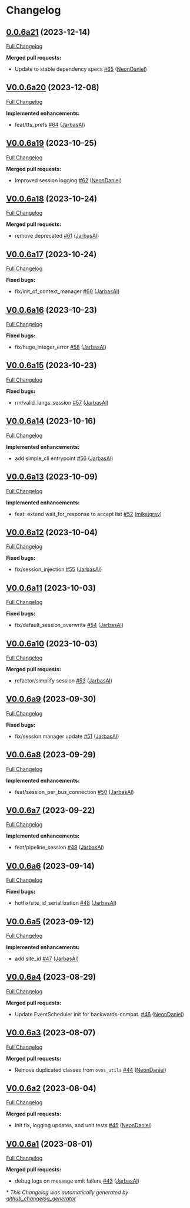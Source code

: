 # Changelog

## [0.0.6a21](https://github.com/OpenVoiceOS/ovos-bus-client/tree/0.0.6a21) (2023-12-14)

[Full Changelog](https://github.com/OpenVoiceOS/ovos-bus-client/compare/V0.0.6a20...0.0.6a21)

**Merged pull requests:**

- Update to stable dependency specs [\#65](https://github.com/OpenVoiceOS/ovos-bus-client/pull/65) ([NeonDaniel](https://github.com/NeonDaniel))

## [V0.0.6a20](https://github.com/OpenVoiceOS/ovos-bus-client/tree/V0.0.6a20) (2023-12-08)

[Full Changelog](https://github.com/OpenVoiceOS/ovos-bus-client/compare/V0.0.6a19...V0.0.6a20)

**Implemented enhancements:**

- feat/tts\_prefs [\#64](https://github.com/OpenVoiceOS/ovos-bus-client/pull/64) ([JarbasAl](https://github.com/JarbasAl))

## [V0.0.6a19](https://github.com/OpenVoiceOS/ovos-bus-client/tree/V0.0.6a19) (2023-10-25)

[Full Changelog](https://github.com/OpenVoiceOS/ovos-bus-client/compare/V0.0.6a18...V0.0.6a19)

**Merged pull requests:**

- Improved session logging [\#62](https://github.com/OpenVoiceOS/ovos-bus-client/pull/62) ([NeonDaniel](https://github.com/NeonDaniel))

## [V0.0.6a18](https://github.com/OpenVoiceOS/ovos-bus-client/tree/V0.0.6a18) (2023-10-24)

[Full Changelog](https://github.com/OpenVoiceOS/ovos-bus-client/compare/V0.0.6a17...V0.0.6a18)

**Merged pull requests:**

- remove deprecated [\#61](https://github.com/OpenVoiceOS/ovos-bus-client/pull/61) ([JarbasAl](https://github.com/JarbasAl))

## [V0.0.6a17](https://github.com/OpenVoiceOS/ovos-bus-client/tree/V0.0.6a17) (2023-10-24)

[Full Changelog](https://github.com/OpenVoiceOS/ovos-bus-client/compare/V0.0.6a16...V0.0.6a17)

**Fixed bugs:**

- fix/init\_of\_context\_manager [\#60](https://github.com/OpenVoiceOS/ovos-bus-client/pull/60) ([JarbasAl](https://github.com/JarbasAl))

## [V0.0.6a16](https://github.com/OpenVoiceOS/ovos-bus-client/tree/V0.0.6a16) (2023-10-23)

[Full Changelog](https://github.com/OpenVoiceOS/ovos-bus-client/compare/V0.0.6a15...V0.0.6a16)

**Fixed bugs:**

- fix/huge\_integer\_error [\#58](https://github.com/OpenVoiceOS/ovos-bus-client/pull/58) ([JarbasAl](https://github.com/JarbasAl))

## [V0.0.6a15](https://github.com/OpenVoiceOS/ovos-bus-client/tree/V0.0.6a15) (2023-10-23)

[Full Changelog](https://github.com/OpenVoiceOS/ovos-bus-client/compare/V0.0.6a14...V0.0.6a15)

**Fixed bugs:**

- rm/valid\_langs\_session [\#57](https://github.com/OpenVoiceOS/ovos-bus-client/pull/57) ([JarbasAl](https://github.com/JarbasAl))

## [V0.0.6a14](https://github.com/OpenVoiceOS/ovos-bus-client/tree/V0.0.6a14) (2023-10-16)

[Full Changelog](https://github.com/OpenVoiceOS/ovos-bus-client/compare/V0.0.6a13...V0.0.6a14)

**Implemented enhancements:**

- add simple\_cli entrypoint [\#56](https://github.com/OpenVoiceOS/ovos-bus-client/pull/56) ([JarbasAl](https://github.com/JarbasAl))

## [V0.0.6a13](https://github.com/OpenVoiceOS/ovos-bus-client/tree/V0.0.6a13) (2023-10-09)

[Full Changelog](https://github.com/OpenVoiceOS/ovos-bus-client/compare/V0.0.6a12...V0.0.6a13)

**Implemented enhancements:**

- feat: extend wait\_for\_response to accept list [\#52](https://github.com/OpenVoiceOS/ovos-bus-client/pull/52) ([mikejgray](https://github.com/mikejgray))

## [V0.0.6a12](https://github.com/OpenVoiceOS/ovos-bus-client/tree/V0.0.6a12) (2023-10-04)

[Full Changelog](https://github.com/OpenVoiceOS/ovos-bus-client/compare/V0.0.6a11...V0.0.6a12)

**Fixed bugs:**

- fix/session\_injection [\#55](https://github.com/OpenVoiceOS/ovos-bus-client/pull/55) ([JarbasAl](https://github.com/JarbasAl))

## [V0.0.6a11](https://github.com/OpenVoiceOS/ovos-bus-client/tree/V0.0.6a11) (2023-10-03)

[Full Changelog](https://github.com/OpenVoiceOS/ovos-bus-client/compare/V0.0.6a10...V0.0.6a11)

**Fixed bugs:**

- fix/default\_session\_overwrite [\#54](https://github.com/OpenVoiceOS/ovos-bus-client/pull/54) ([JarbasAl](https://github.com/JarbasAl))

## [V0.0.6a10](https://github.com/OpenVoiceOS/ovos-bus-client/tree/V0.0.6a10) (2023-10-03)

[Full Changelog](https://github.com/OpenVoiceOS/ovos-bus-client/compare/V0.0.6a9...V0.0.6a10)

**Merged pull requests:**

- refactor/simplify session [\#53](https://github.com/OpenVoiceOS/ovos-bus-client/pull/53) ([JarbasAl](https://github.com/JarbasAl))

## [V0.0.6a9](https://github.com/OpenVoiceOS/ovos-bus-client/tree/V0.0.6a9) (2023-09-30)

[Full Changelog](https://github.com/OpenVoiceOS/ovos-bus-client/compare/V0.0.6a8...V0.0.6a9)

**Fixed bugs:**

- fix/session manager update [\#51](https://github.com/OpenVoiceOS/ovos-bus-client/pull/51) ([JarbasAl](https://github.com/JarbasAl))

## [V0.0.6a8](https://github.com/OpenVoiceOS/ovos-bus-client/tree/V0.0.6a8) (2023-09-29)

[Full Changelog](https://github.com/OpenVoiceOS/ovos-bus-client/compare/V0.0.6a7...V0.0.6a8)

**Implemented enhancements:**

- feat/session\_per\_bus\_connection [\#50](https://github.com/OpenVoiceOS/ovos-bus-client/pull/50) ([JarbasAl](https://github.com/JarbasAl))

## [V0.0.6a7](https://github.com/OpenVoiceOS/ovos-bus-client/tree/V0.0.6a7) (2023-09-22)

[Full Changelog](https://github.com/OpenVoiceOS/ovos-bus-client/compare/V0.0.6a6...V0.0.6a7)

**Implemented enhancements:**

- feat/pipeline\_session [\#49](https://github.com/OpenVoiceOS/ovos-bus-client/pull/49) ([JarbasAl](https://github.com/JarbasAl))

## [V0.0.6a6](https://github.com/OpenVoiceOS/ovos-bus-client/tree/V0.0.6a6) (2023-09-14)

[Full Changelog](https://github.com/OpenVoiceOS/ovos-bus-client/compare/V0.0.6a5...V0.0.6a6)

**Fixed bugs:**

- hotfix/site\_id\_seriallization [\#48](https://github.com/OpenVoiceOS/ovos-bus-client/pull/48) ([JarbasAl](https://github.com/JarbasAl))

## [V0.0.6a5](https://github.com/OpenVoiceOS/ovos-bus-client/tree/V0.0.6a5) (2023-09-12)

[Full Changelog](https://github.com/OpenVoiceOS/ovos-bus-client/compare/V0.0.6a4...V0.0.6a5)

**Implemented enhancements:**

- add site\_id [\#47](https://github.com/OpenVoiceOS/ovos-bus-client/pull/47) ([JarbasAl](https://github.com/JarbasAl))

## [V0.0.6a4](https://github.com/OpenVoiceOS/ovos-bus-client/tree/V0.0.6a4) (2023-08-29)

[Full Changelog](https://github.com/OpenVoiceOS/ovos-bus-client/compare/V0.0.6a3...V0.0.6a4)

**Merged pull requests:**

- Update EventScheduler init for backwards-compat. [\#46](https://github.com/OpenVoiceOS/ovos-bus-client/pull/46) ([NeonDaniel](https://github.com/NeonDaniel))

## [V0.0.6a3](https://github.com/OpenVoiceOS/ovos-bus-client/tree/V0.0.6a3) (2023-08-07)

[Full Changelog](https://github.com/OpenVoiceOS/ovos-bus-client/compare/V0.0.6a2...V0.0.6a3)

**Merged pull requests:**

- Remove duplicated classes from `ovos_utils` [\#44](https://github.com/OpenVoiceOS/ovos-bus-client/pull/44) ([NeonDaniel](https://github.com/NeonDaniel))

## [V0.0.6a2](https://github.com/OpenVoiceOS/ovos-bus-client/tree/V0.0.6a2) (2023-08-04)

[Full Changelog](https://github.com/OpenVoiceOS/ovos-bus-client/compare/V0.0.6a1...V0.0.6a2)

**Merged pull requests:**

- Init fix, logging updates, and unit tests [\#45](https://github.com/OpenVoiceOS/ovos-bus-client/pull/45) ([NeonDaniel](https://github.com/NeonDaniel))

## [V0.0.6a1](https://github.com/OpenVoiceOS/ovos-bus-client/tree/V0.0.6a1) (2023-08-01)

[Full Changelog](https://github.com/OpenVoiceOS/ovos-bus-client/compare/V0.0.5...V0.0.6a1)

**Merged pull requests:**

- debug logs on message emit failure [\#43](https://github.com/OpenVoiceOS/ovos-bus-client/pull/43) ([JarbasAl](https://github.com/JarbasAl))



\* *This Changelog was automatically generated by [github_changelog_generator](https://github.com/github-changelog-generator/github-changelog-generator)*

